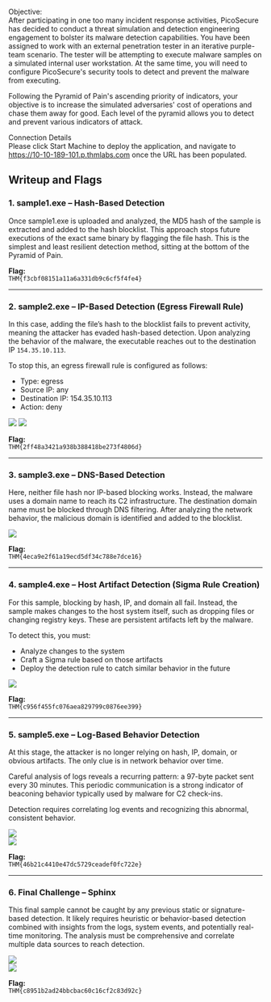Objective:  
After participating in one too many incident response activities, PicoSecure has decided to conduct a threat simulation and detection engineering engagement to bolster its malware detection capabilities. You have been assigned to work with an external penetration tester in an iterative purple-team scenario. The tester will be attempting to execute malware samples on a simulated internal user workstation. At the same time, you will need to configure PicoSecure's security tools to detect and prevent the malware from executing.

Following the Pyramid of Pain's ascending priority of indicators, your objective is to increase the simulated adversaries' cost of operations and chase them away for good. Each level of the pyramid allows you to detect and prevent various indicators of attack.

Connection Details  
Please click Start Machine to deploy the application, and navigate to https://10-10-189-101.p.thmlabs.com once the URL has been populated.

## Writeup and Flags

### 1. sample1.exe – Hash-Based Detection  
Once sample1.exe is uploaded and analyzed, the MD5 hash of the sample is extracted and added to the hash blocklist. This approach stops future executions of the exact same binary by flagging the file hash. This is the simplest and least resilient detection method, sitting at the bottom of the Pyramid of Pain.

**Flag:**  
`THM{f3cbf08151a11a6a331db9c6cf5f4fe4}`

---

### 2. sample2.exe – IP-Based Detection (Egress Firewall Rule)  
In this case, adding the file’s hash to the blocklist fails to prevent activity, meaning the attacker has evaded hash-based detection. Upon analyzing the behavior of the malware, the executable reaches out to the destination IP `154.35.10.113`.

To stop this, an egress firewall rule is configured as follows:

- Type: egress  
- Source IP: any  
- Destination IP: 154.35.10.113  
- Action: deny

![](../screenshots/Pasted%20image%2020250531175920.png)
![](../screenshots/Pasted%20image%2020250531185318.png)

**Flag:**  
`THM{2ff48a3421a938b388418be273f4806d}`

---

### 3. sample3.exe – DNS-Based Detection  
Here, neither file hash nor IP-based blocking works. Instead, the malware uses a domain name to reach its C2 infrastructure. The destination domain name must be blocked through DNS filtering. After analyzing the network behavior, the malicious domain is identified and added to the blocklist.

![](../screenshots/Pasted%20image%2020250531185335.png)

**Flag:**  
`THM{4eca9e2f61a19ecd5df34c788e7dce16}`

---

### 4. sample4.exe – Host Artifact Detection (Sigma Rule Creation)  
For this sample, blocking by hash, IP, and domain all fail. Instead, the sample makes changes to the host system itself, such as dropping files or changing registry keys. These are persistent artifacts left by the malware.

To detect this, you must:

- Analyze changes to the system  
- Craft a Sigma rule based on those artifacts  
- Deploy the detection rule to catch similar behavior in the future

![](../screenshots/Pasted%20image%2020250531190430.png)

**Flag:**  
`THM{c956f455fc076aea829799c0876ee399}`

---

### 5. sample5.exe – Log-Based Behavior Detection  
At this stage, the attacker is no longer relying on hash, IP, domain, or obvious artifacts. The only clue is in network behavior over time.

Careful analysis of logs reveals a recurring pattern: a 97-byte packet sent every 30 minutes. This periodic communication is a strong indicator of beaconing behavior typically used by malware for C2 check-ins.

Detection requires correlating log events and recognizing this abnormal, consistent behavior.

![](../screenshots/Pasted%20image%2020250531190943.png)  
![](../screenshots/Pasted%20image%2020250531193109.png)

**Flag:**  
`THM{46b21c4410e47dc5729ceadef0fc722e}`

---

### 6. Final Challenge – Sphinx  
This final sample cannot be caught by any previous static or signature-based detection. It likely requires heuristic or behavior-based detection combined with insights from the logs, system events, and potentially real-time monitoring. The analysis must be comprehensive and correlate multiple data sources to reach detection.

![](../screenshots/Pasted%20image%2020250531193237.png)  
![](../screenshots/Pasted%20image%2020250531193426.png)

**Flag:**  
`THM{c8951b2ad24bbcbac60c16cf2c83d92c}`